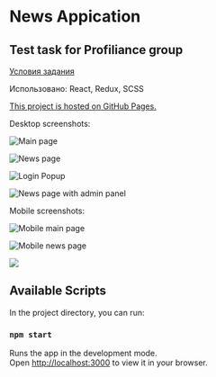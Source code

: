 # News Appication
## Test task for Profiliance group

[Условия задания](https://github.com/srclab/frontend-test-task/blob/main/README.md)

Использовано: React, Redux, SCSS

[This project is hosted on GitHub Pages.](https://leonidrawhide.github.io/test_profiliance-group/#/)

Desktop screenshots:

![Main page](https://i.ibb.co/cTTQHSW/news1.png "Main page")

![News page](https://i.ibb.co/0BP1Jsw/news2.png "News page")

![Login Popup](https://i.ibb.co/4MTvdKr/news3.png "Login Popup")

![News page with admin panel](https://i.ibb.co/f2sBf0Y/news4.png "News page with admin panel")

Mobile screenshots:

![Mobile main page](https://i.ibb.co/TbZWMjq/news-mobile1.png "Mobile main page")

![Mobile news page](https://i.ibb.co/x85HKc5/news-mobile2.png "Mobile news page")

[![](https://camo.githubusercontent.com/a2676d223d98caa2fb625d37d9fc911a8eab620ae99d6aadaad02fd26680ab67/68747470733a2f2f7374617469632e74696c646163646e2e636f6d2f74696c64333633382d333333382d343133362d623033382d3331333133323330363433382f47726f75705f3634302e737667)](https://profilancegroup.com/)

## Available Scripts

In the project directory, you can run:

### `npm start`

Runs the app in the development mode.\
Open [http://localhost:3000](http://localhost:3000) to view it in your browser.
